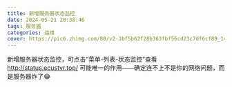```yaml
---
title: 新增服务器状态监控
date: 2024-05-21 20:38:46
tags: 服务器
categories: 运维
cover: https://pic6.zhimg.com/80/v2-3bf5b62f28b363fbf56cd23c7df6cf89_1440w.png
---
```

新增服务器状态监控，可点击“菜单-列表-状态监控”查看
http://status.ecustvr.top/
可能唯一的作用——确定连不上不是你的网络问题，而是服务器炸了😂